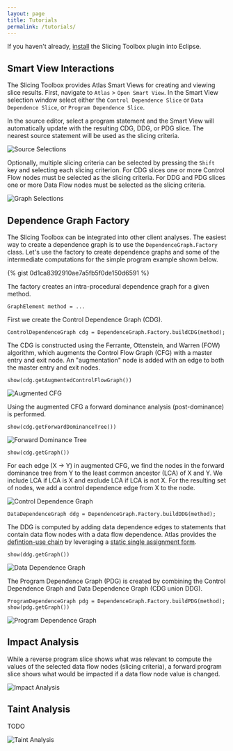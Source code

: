 ```yaml
---
layout: page
title: Tutorials
permalink: /tutorials/
---
```


If you haven't already, [install](/slicing-toolbox/install) the Slicing Toolbox plugin into Eclipse.

## Smart View Interactions

The Slicing Toolbox provides Atlas Smart Views for creating and viewing slice results. First, navigate to `Atlas` &gt; `Open Smart View`.  In the Smart View selection window select either the `Control Dependence Slice` or `Data Dependence Slice`, or `Program Dependence Slice`.

In the source editor, select a program statement and the Smart View will automatically update with the resulting CDG, DDG, or PDG slice. The nearest source statement will be used as the slicing criteria.

![Source Selections](../images/source-selections.png)

Optionally, multiple slicing criteria can be selected by pressing the `Shift` key and selecting each slicing criterion. For CDG slices one or more Control Flow nodes must be selected as the slicing criteria. For DDG and PDG slices one or more Data Flow nodes must be selected as the slicing criteria.

![Graph Selections](../images/graph-selections.png)

## Dependence Graph Factory

The Slicing Toolbox can be integrated into other client analyses. The easiest way to create a dependence graph is to use the `DependenceGraph.Factory` class. Let's use the factory to create dependence graphs and some of the intermediate computations for the simple program example shown below.

{% gist 0d1ca8392910ae7a5fb5f0de150d6591 %}

The factory creates an intra-procedural dependence graph for a given method.

	GraphElement method = ...

First we create the Control Dependence Graph (CDG).

	ControlDependenceGraph cdg = DependenceGraph.Factory.buildCDG(method);

The CDG is constructed using the Ferrante, Ottenstein, and Warren (FOW) algorithm, which augments the Control Flow Graph (CFG) with a master entry and exit node. An "augmentation" node is added with an edge to both the master entry and exit nodes.

	show(cdg.getAugmentedControlFlowGraph())

![Augmented CFG](./images/augmented-cfg.png)

 Using the augmented CFG a forward dominance analysis (post-dominance) is performed.
 
  	show(cdg.getForwardDominanceTree())

![Forward Dominance Tree](./images/fdt.png)

  	show(cdg.getGraph())

For each edge (X -&gt; Y) in augmented CFG, we find the nodes in the forward dominance tree from Y to the least common ancestor (LCA) of X and Y. We include LCA if LCA is X and exclude LCA if LCA is not X. For the resulting set of nodes, we add a control dependence edge from X to the node.

![Control Dependence Graph](./images/cdg.png)

	DataDependenceGraph ddg = DependenceGraph.Factory.buildDDG(method);

The DDG is computed by adding data dependence edges to statements that contain data flow nodes with a data flow dependence. Atlas provides the [defintion-use chain](https://en.wikipedia.org/wiki/Use-define_chain) by leveraging a [static single assignment form](https://en.wikipedia.org/wiki/Static_single_assignment_form). 

  	show(ddg.getGraph())

![Data Dependence Graph](./images/ddg.png)

The Program Dependence Graph (PDG) is created by combining the Control Dependence Graph and Data Dependence Graph (CDG union DDG).

	ProgramDependenceGraph pdg = DependenceGraph.Factory.buildPDG(method);
	show(pdg.getGraph())

![Program Dependence Graph](./images/pdg.png)

## Impact Analysis

While a reverse program slice shows what was relevant to compute the values of the selected data flow nodes (slicing criteria), a forward program slice shows what would be impacted if a data flow node value is changed.

![Impact Analysis](../images/impact-analysis.png)

## Taint Analysis
TODO

![Taint Analysis](../images/taint-analysis.png)